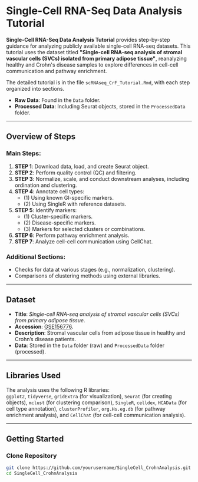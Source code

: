 # Single-Cell RNA-Seq Data Analysis Tutorial  

**Single-Cell RNA-Seq Data Analysis Tutorial** provides step-by-step guidance for analyzing publicly available single-cell RNA-seq datasets. This tutorial uses the dataset titled **"Single-cell RNA-seq analysis of stromal vascular cells (SVCs) isolated from primary adipose tissue"**, reanalyzing healthy and Crohn's disease samples to explore differences in cell-cell communication and pathway enrichment.  

The detailed tutorial is in the file `scRNAseq_CrF_Tutorial.Rmd`, with each step organized into sections.  
- **Raw Data**: Found in the `Data` folder.  
- **Processed Data**: Including Seurat objects, stored in the `ProcessedData` folder.
---

## Overview of Steps  
### Main Steps:
1. **STEP 1**: Download data, load, and create Seurat object.  
2. **STEP 2**: Perform quality control (QC) and filtering.  
3. **STEP 3**: Normalize, scale, and conduct downstream analyses, including ordination and clustering.  
4. **STEP 4**: Annotate cell types:  
   - (1) Using known GI-specific markers.  
   - (2) Using SingleR with reference datasets.  
5. **STEP 5**: Identify markers:  
   - (1) Cluster-specific markers.  
   - (2) Disease-specific markers.  
   - (3) Markers for selected clusters or combinations.  
6. **STEP 6**: Perform pathway enrichment analysis.  
7. **STEP 7**: Analyze cell-cell communication using CellChat.  

### Additional Sections:
- Checks for data at various stages (e.g., normalization, clustering).  
- Comparisons of clustering methods using external libraries.
---

## Dataset  
- **Title**: *Single-cell RNA-seq analysis of stromal vascular cells (SVCs) from primary adipose tissue*.  
- **Accession**: [GSE156776](https://www.ncbi.nlm.nih.gov/geo/query/acc.cgi?acc=GSE156776).  
- **Description**: Stromal vascular cells from adipose tissue in healthy and Crohn’s disease patients.  
- **Data**: Stored in the `Data` folder (raw) and `ProcessedData` folder (processed).  
---

## Libraries Used  
The analysis uses the following R libraries:  
`ggplot2`, `tidyverse`, `gridExtra` (for visualization), `Seurat` (for creating objects), `mclust` (for clustering comparison), `SingleR`, `celldex`, `HCAData` (for cell type annotation), `clusterProfiler`, `org.Hs.eg.db` (for pathway enrichment analysis), and `CellChat` (for cell-cell communication analysis).

---
## Getting Started  

### Clone Repository  
```bash
git clone https://github.com/yourusername/SingleCell_CrohnAnalysis.git
cd SingleCell_CrohnAnalysis


